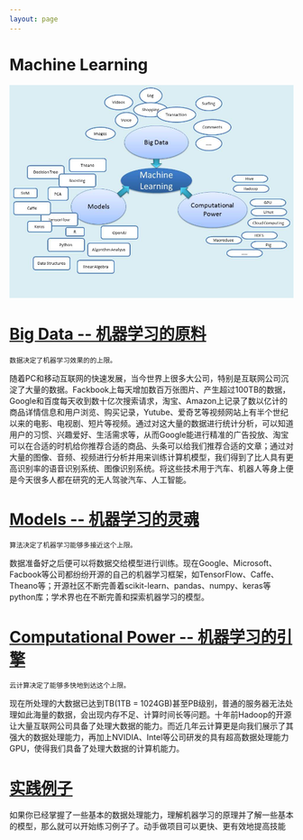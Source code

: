 ```yaml
---
layout: page
---
```


# Machine Learning
![Machine Learning](/images/ml/ML.jpg)

# [Big Data -- 机器学习的原料](/bigdata/machine-learning-data.html)
`数据决定了机器学习效果的的上限。`

随着PC和移动互联网的快速发展，当今世界上很多大公司，特别是互联网公司沉淀了大量的数据。Fackbook上每天增加数百万张图片、产生超过100TB的数据，Google和百度每天收到数十亿次搜索请求，淘宝、Amazon上记录了数以亿计的商品详情信息和用户浏览、购买记录，Yutube、爱奇艺等视频网站上有半个世纪以来的电影、电视剧、短片等视频。通过对这大量的数据进行统计分析，可以知道用户的习惯、兴趣爱好、生活需求等，从而Google能进行精准的广告投放、淘宝可以在合适的时机给你推荐合适的商品、头条可以给我们推荐合适的文章；通过对大量的图像、音频、视频进行分析并用来训练计算机模型，我们得到了比人具有更高识别率的语音识别系统、图像识别系统。将这些技术用于汽车、机器人等身上便是今天很多人都在研究的无人驾驶汽车、人工智能。

# [Models -- 机器学习的灵魂](/models/machine-learning-model.md)
`算法决定了机器学习能够多接近这个上限。`

数据准备好之后便可以将数据交给模型进行训练。现在Google、Microsoft、Facbook等公司都纷纷开源的自己的机器学习框架，如TensorFlow、Caffe、Theano等；开源社区不断完善着scikit-learn、pandas、numpy、keras等python库；学术界也在不断完善和探索机器学习的模型。

# [Computational Power -- 机器学习的引擎](/computationalpower/)
`云计算决定了能够多快地到达这个上限。`

现在所处理的大数据已达到TB(1TB = 1024GB)甚至PB级别，普通的服务器无法处理如此海量的数据，会出现内存不足、计算时间长等问题。十年前Hadoop的开源让大量互联网公司具备了处理大数据的能力。而近几年云计算更是向我们展示了其强大的数据处理能力，再加上NVIDIA、Intel等公司研发的具有超高数据处理能力GPU，使得我们具备了处理大数据的计算机能力。


# [实践例子](/ml/machine-learning-practice.md)  
如果你已经掌握了一些基本的数据处理能力，理解机器学习的原理并了解一些基本的模型，那么就可以开始练习例子了。动手做项目可以更快、更有效地提高技能
